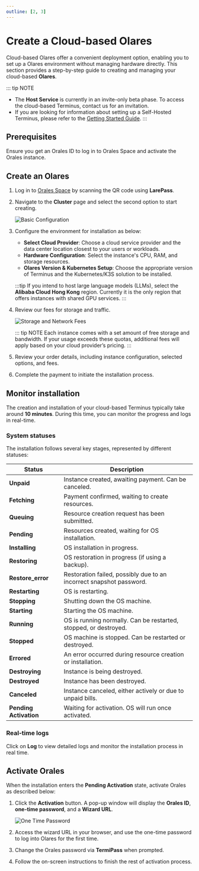 ```yaml
---
outline: [2, 3]
---
```


# Create a Cloud-based Olares

Cloud-based Olares offer a convenient deployment option, enabling you to set up a Olares environment without managing hardware directly.
This section provides a step-by-step guide to creating and managing your cloud-based **Olares**. 

::: tip NOTE
- The **Host Service** is currently in an invite-only beta phase. To access the cloud-based Terminus, contact us for an invitation.
- If you are looking for information about setting up a Self-Hosted Terminus, please refer to the [Getting Started Guide](../get-started/index.md).
:::

## Prerequisites

Ensure you get an Orales ID to log in to Orales Space and activate the Orales instance.

## Create an Olares

1. Log in to [Orales Space](https://space.jointerminus.com/) by scanning the QR code using **LarePass**.
2. Navigate to the **Cluster** page and select the second option to start creating.

    ![Basic Configuration](/images/how-to/space/basic_configuration.jpg)
3. Configure the environment for installation as below:
   - **Select Cloud Provider**: Choose a cloud service provider and the data center location closest to your users or workloads.
   - **Hardware Configuration**: Select the instance's CPU, RAM, and storage resources.
   - **Olares Version & Kubernetes Setup**: Choose the appropriate version of Terminus and the Kubernetes/K3S solution to be installed.

    :::tip
    If you intend to host large language models (LLMs), select the **Alibaba Cloud Hong Kong** region. Currently it is the only region that offers instances with shared GPU services.
    :::

4. Review our fees for storage and traffic. 

    ![Storage and Network Fees](/images/how-to/space/storage_and_network.jpg)

    ::: tip NOTE
    Each instance comes with a set amount of free storage and bandwidth. If your usage exceeds these quotas, additional fees will apply based on your cloud provider’s pricing. 
    :::
5. Review your order details, including instance configuration, selected options, and fees.
6. Complete the payment to initiate the installation process.

## Monitor installation

The creation and installation of your cloud-based Terminus typically take around **10 minutes**. During this time, you can monitor the progress and logs in real-time.

### System statuses

The installation follows several key stages, represented by different statuses:

| Status             | Description                                                   |
|--------------------|---------------------------------------------------------------|
| **Unpaid**         | Instance created, awaiting payment. Can be canceled.           |
| **Fetching**       | Payment confirmed, waiting to create resources.                |
| **Queuing**        | Resource creation request has been submitted.                  |
| **Pending**        | Resources created, waiting for OS installation.                |
| **Installing**     | OS installation in progress.                                   |
| **Restoring**      | OS restoration in progress (if using a backup).                |
| **Restore_error**  | Restoration failed, possibly due to an incorrect snapshot password. |
| **Restarting**     | OS is restarting.                                              |
| **Stopping**       | Shutting down the OS machine.                                  |
| **Starting**       | Starting the OS machine.                                       |
| **Running**        | OS is running normally. Can be restarted, stopped, or destroyed.|
| **Stopped**        | OS machine is stopped. Can be restarted or destroyed.          |
| **Errored**        | An error occurred during resource creation or installation.    |
| **Destroying**     | Instance is being destroyed.                                   |
| **Destroyed**      | Instance has been destroyed.                                   |
| **Canceled**       | Instance canceled, either actively or due to unpaid bills.     |
| **Pending Activation** | Waiting for activation. OS will run once activated.         |

### Real-time logs

Click on **Log** to view detailed logs and monitor the installation process in real time.

## Activate Orales  

When the installation enters the **Pending Activation** state, activate Orales as described below:

1. Click the **Activation** button. A pop-up window will display the **Orales ID**, **one-time password**, and a **Wizard URL**.

    ![One Time Password](/images/how-to/space/one_time_password.jpg)

2. Access the wizard URL in your browser, and use the one-time password to log into Olares for the first time. 
3. Change the Orales password via **TermiPass** when prompted. 
4. Follow the on-screen instructions to finish the rest of activation process. 